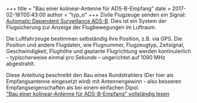 +++
title = "Bau einer kolinear-Antenne für ADS-B-Empfang"
date = 2017-02-18T05:43:00
author = "typ_o"
+++
Zivile Flugzeuge senden ein Signal: [Automatic Dependent Surveillance
ADS-B](https://de.wikipedia.org/wiki/Automatic_Dependent_Surveillance).
Dies ist ein System der Flugsicherung zur Anzeige der Flugbewegungen im
Luftraum.  
  
Die Luftfahrzeuge bestimmen selbständig ihre Position, z.B. via GPS. Die
Position und andere Flugdaten, wie Flugnummer, Flugzeugtyp, Zeitsignal,
Geschwindigkeit, Flughöhe und geplante Flugrichtung werden
kontinuierlich – typischerweise einmal pro Sekunde – ungerichtet auf
1090 MHz abgestrahlt.  
  
Diese Anleitung beschreibt den Bau eines Rundstrahlers (Der hier als
Empfangsantenne eingesetzt wird) mit Antennengewinn - also besseren
Empfangseigenschaften als bei einem einfachen Dipol.  
["Bau einer kolinear-Antenne für ADS-B-Empfang" vollständig
lesen](https://flipdot.org/blog/archives/366-Bau-einer-kolinear-Antenne-fuer-ADS-B-Empfang.html#extended)
